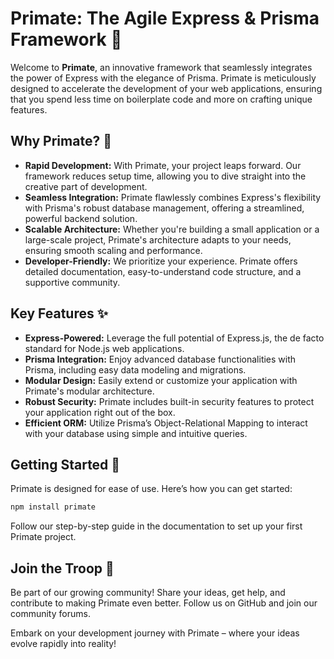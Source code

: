 # Primate: The Agile Express & Prisma Framework 🚀

Welcome to **Primate**, an innovative framework that seamlessly integrates the power of Express with the elegance of Prisma. Primate is meticulously designed to accelerate the development of your web applications, ensuring that you spend less time on boilerplate code and more on crafting unique features.

## Why Primate? 🌟
- **Rapid Development:** With Primate, your project leaps forward. Our framework reduces setup time, allowing you to dive straight into the creative part of development.
- **Seamless Integration:** Primate flawlessly combines Express's flexibility with Prisma's robust database management, offering a streamlined, powerful backend solution.
- **Scalable Architecture:** Whether you're building a small application or a large-scale project, Primate's architecture adapts to your needs, ensuring smooth scaling and performance.
- **Developer-Friendly:** We prioritize your experience. Primate offers detailed documentation, easy-to-understand code structure, and a supportive community.

## Key Features ✨
- **Express-Powered:** Leverage the full potential of Express.js, the de facto standard for Node.js web applications.
- **Prisma Integration:** Enjoy advanced database functionalities with Prisma, including easy data modeling and migrations.
- **Modular Design:** Easily extend or customize your application with Primate's modular architecture.
- **Robust Security:** Primate includes built-in security features to protect your application right out of the box.
- **Efficient ORM:** Utilize Prisma’s Object-Relational Mapping to interact with your database using simple and intuitive queries.

## Getting Started 🚀
Primate is designed for ease of use. Here’s how you can get started:
```bash
npm install primate
```
Follow our step-by-step guide in the documentation to set up your first Primate project.

## Join the Troop 🐒
Be part of our growing community! Share your ideas, get help, and contribute to making Primate even better. Follow us on GitHub and join our community forums.

Embark on your development journey with Primate – where your ideas evolve rapidly into reality!